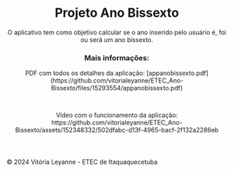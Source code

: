 <!DOCTYPE html>
<html lang="pt-br">
  <head>
      <meta charset="UTF-8">
      <meta name="viewport" content="width=device-width, initial-scale=1.0">
      
  </head>
  <body>
      <header>
          <h1>Projeto Ano Bissexto</h1>
          <p>O aplicativo tem como objetivo calcular se o ano inserido pelo usuário é, foi ou será um ano bissexto.</p>
          <h3>Mais informações:</h3>
          <p> PDF com todos os detalhes da aplicação: [appanobissexto.pdf] (https://github.com/vitorialeyanne/ETEC_Ano-Bissexto/files/15293554/appanobissexto.pdf)</p>
          <br>
          <p>Vídeo com o funcionamento da aplicação: https://github.com/vitorialeyanne/ETEC_Ano-Bissexto/assets/152348332/502dfabc-d13f-4965-bacf-2f132a2286eb</p>
      </header>
      <footer>
          <p>© 2024 Vitória Leyanne - ETEC de Itaquaquecetuba</p>
      </footer>
  </body>
</html>
